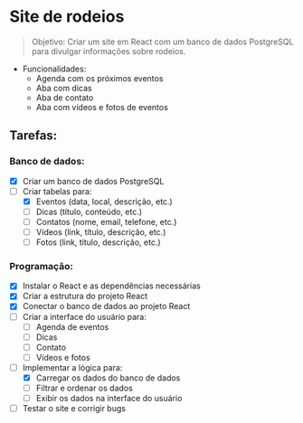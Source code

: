 # Site de rodeios

> Objetivo: Criar um site em React com um banco de dados PostgreSQL para divulgar informações sobre rodeios.

- Funcionalidades:
    - Agenda com os próximos eventos
    - Aba com dicas
    - Aba de contato
    - Aba com vídeos e fotos de eventos

## Tarefas:

### Banco de dados:
- [x] Criar um banco de dados PostgreSQL
- [ ] Criar tabelas para:
    - [x] Eventos (data, local, descrição, etc.)
    - [ ] Dicas (título, conteúdo, etc.)
    - [ ] Contatos (nome, email, telefone, etc.)
    - [ ] Vídeos (link, título, descrição, etc.)
    - [ ] Fotos (link, título, descrição, etc.)

### Programação:

- [x] Instalar o React e as dependências necessárias
- [x] Criar a estrutura do projeto React
- [x] Conectar o banco de dados ao projeto React
- [ ] Criar a interface do usuário para:
    - [ ] Agenda de eventos
    - [ ] Dicas
    - [ ] Contato
    - [ ] Vídeos e fotos
- [ ] Implementar a lógica para:
    - [x] Carregar os dados do banco de dados
    - [ ] Filtrar e ordenar os dados
    - [ ] Exibir os dados na interface do usuário
- [ ] Testar o site e corrigir bugs
